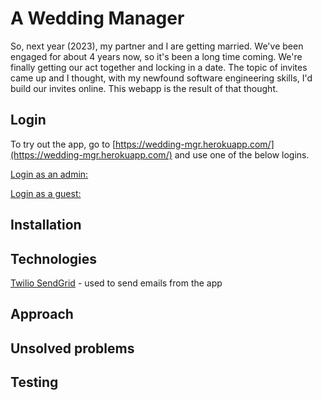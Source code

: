 # A Wedding Manager

So, next year (2023), my partner and I are getting married. We've been engaged for about 4 years now, so it's been a long time coming. We're finally getting our act together and locking in a date. The topic of invites came up and I thought, with my newfound software engineering skills, I'd build our invites online. This webapp is the result of that thought.

## Login

To try out the app, go to [https://wedding-mgr.herokuapp.com/](https://wedding-mgr.herokuapp.com/) and use one of the below logins.

<u>Login as an admin:</u>



<u>Login as a guest:</u>



## Installation



## Technologies


[Twilio SendGrid](https://github.com/sendgrid/sendgrid-nodejs/tree/main/packages/mail) - used to send emails from the app


## Approach



## Unsolved problems



## Testing